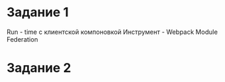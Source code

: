 # Задание 1
Run - time с клиентской компоновкой 
Инструмент - Webpack Module Federation


# Задание 2
